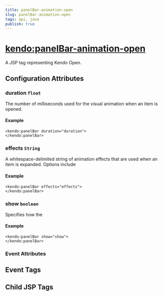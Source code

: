 ```yaml
---
title: panelBar-animation-open
slug: panelBar-animation-open
tags: api, java
publish: true
---
```


# <kendo:panelBar-animation-open>
A JSP tag representing Kendo Open.

## Configuration Attributes


### duration `float`

The number of milliseconds used for the visual animation when an item is opened.

#### Example
    <kendo:panelBar duration="duration">
    </kendo:panelBar>



### effects `String`

A whitespace-delimited string of animation effects that are used when an item is expanded. Options include

#### Example
    <kendo:panelBar effects="effects">
    </kendo:panelBar>



### show `boolean`

Specifies how the

#### Example
    <kendo:panelBar show="show">
    </kendo:panelBar>



### Event Attributes

## Event Tags


## Child JSP Tags

